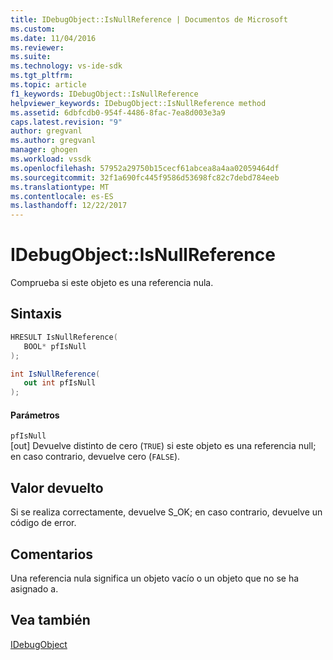 ```yaml
---
title: IDebugObject::IsNullReference | Documentos de Microsoft
ms.custom: 
ms.date: 11/04/2016
ms.reviewer: 
ms.suite: 
ms.technology: vs-ide-sdk
ms.tgt_pltfrm: 
ms.topic: article
f1_keywords: IDebugObject::IsNullReference
helpviewer_keywords: IDebugObject::IsNullReference method
ms.assetid: 6dbfcdb0-954f-4486-8fac-7ea8d003e3a9
caps.latest.revision: "9"
author: gregvanl
ms.author: gregvanl
manager: ghogen
ms.workload: vssdk
ms.openlocfilehash: 57952a29750b15cecf61abcea8a4aa02059464df
ms.sourcegitcommit: 32f1a690fc445f9586d53698fc82c7debd784eeb
ms.translationtype: MT
ms.contentlocale: es-ES
ms.lasthandoff: 12/22/2017
---
```

# <a name="idebugobjectisnullreference"></a>IDebugObject::IsNullReference
Comprueba si este objeto es una referencia nula.  
  
## <a name="syntax"></a>Sintaxis  
  
```cpp  
HRESULT IsNullReference(   
   BOOL* pfIsNull  
);  
```  
  
```csharp  
int IsNullReference(  
   out int pfIsNull  
);  
```  
  
#### <a name="parameters"></a>Parámetros  
 `pfIsNull`  
 [out] Devuelve distinto de cero (`TRUE`) si este objeto es una referencia null; en caso contrario, devuelve cero (`FALSE`).  
  
## <a name="return-value"></a>Valor devuelto  
 Si se realiza correctamente, devuelve S_OK; en caso contrario, devuelve un código de error.  
  
## <a name="remarks"></a>Comentarios  
 Una referencia nula significa un objeto vacío o un objeto que no se ha asignado a.  
  
## <a name="see-also"></a>Vea también  
 [IDebugObject](../../../extensibility/debugger/reference/idebugobject.md)